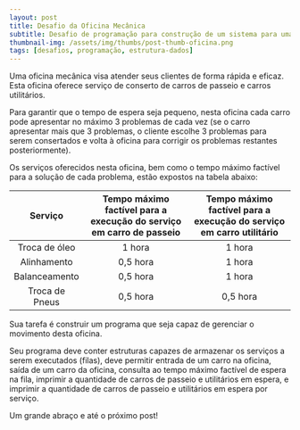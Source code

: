 ```yaml
---
layout: post
title: Desafio da Oficina Mecânica
subtitle: Desafio de programação para construção de um sistema para uma oficina mecânica
thumbnail-img: /assets/img/thumbs/post-thumb-oficina.png
tags: [desafios, programação, estrutura-dados]
---
```


Uma oficina mecânica visa atender seus clientes de forma rápida e eficaz.
Esta oficina oferece serviço de conserto de carros de passeio e carros utilitários.

Para garantir que o tempo de espera seja pequeno, nesta oficina cada carro pode apresentar no máximo 3 problemas de cada vez (se o carro apresentar mais que 3 problemas, o cliente escolhe 3 problemas para serem consertados e volta à oficina para corrigir os problemas restantes posteriormente).

Os serviços oferecidos nesta oficina, bem como o tempo máximo factível para a solução de cada problema, estão expostos na tabela abaixo:

|    Serviço     | Tempo máximo factível para a execução do serviço em carro de passeio | Tempo máximo factível para a execução do serviço em carro utilitário |
| :------------: | :------------------------------------------------------------------: | :------------------------------------------------------------------: |
| Troca de óleo  |                                1 hora                                |                                1 hora                                |
|  Alinhamento   |                               0,5 hora                               |                                1 hora                                |
| Balanceamento  |                               0,5 hora                               |                                1 hora                                |
| Troca de Pneus |                               0,5 hora                               |                               0,5 hora                               |

Sua tarefa é construir um programa que seja capaz de gerenciar o movimento desta oficina.

Seu programa deve conter estruturas capazes de armazenar os serviços a serem executados (filas), deve permitir entrada de um carro na oficina, saída de um carro da oficina, consulta ao tempo máximo factível de espera na fila, imprimir a quantidade de carros de passeio e utilitários em espera, e imprimir a quantidade de carros de passeio e utilitários em espera por serviço.

Um grande abraço e até o próximo post!
